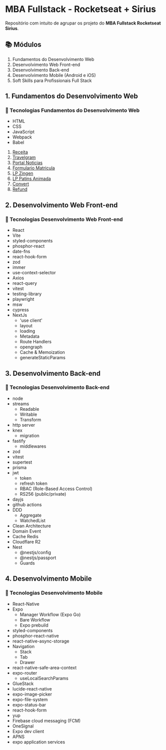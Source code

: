 # MBA Fullstack - Rocketseat + Sirius

Repositório com intuito de agrupar os projeto do **MBA Fullstack Rocketseat Sirius**.

## 📚 Módulos

1. Fundamentos do Desenvolvimento Web
2. Desenvolvimento Web Front-end
3. Desenvolvimento Back-end
4. Desenvolvimento Mobile (Android e iOS)
5. Soft Skills para Profissionais Full Stack

## 1. Fundamentos do Desenvolvimento Web

### 🚀 Tecnologias Fundamentos do Desenvolvimento Web

- HTML
- CSS
- JavaScript
- Webpack
- Babel

1. [Receita](https://alexandreakao.github.io/mba-rocketseat-sirius-full-stack/1%20-%20Fundamentos%20do%20Desenvolvimento%20WEB/01%20-%20receita/)
2. [Travelgram](https://alexandreakao.github.io/mba-rocketseat-sirius-full-stack/1%20-%20Fundamentos%20do%20Desenvolvimento%20WEB/02%20-%20travelgram/)
3. [Portal Noticias](https://alexandreakao.github.io/mba-rocketseat-sirius-full-stack/1%20-%20Fundamentos%20do%20Desenvolvimento%20WEB/03%20-%20portal-noticias/)
4. [Formulario Matricula](https://alexandreakao.github.io/mba-rocketseat-sirius-full-stack/1%20-%20Fundamentos%20do%20Desenvolvimento%20WEB/04%20-%20formulario-matricula/)
5. [LP Zingen](https://alexandreakao.github.io/mba-rocketseat-sirius-full-stack/1%20-%20Fundamentos%20do%20Desenvolvimento%20WEB/05%20-%20lp-zingen/)
6. [LP Patins Animada](https://alexandreakao.github.io/mba-rocketseat-sirius-full-stack/1%20-%20Fundamentos%20do%20Desenvolvimento%20WEB/06%20-%20lp-patins-animada/)
7. [Convert](https://alexandreakao.github.io/mba-rocketseat-sirius-full-stack/1%20-%20Fundamentos%20do%20Desenvolvimento%20WEB/07%20-%20convert/)
8. [Refund](https://alexandreakao.github.io/mba-rocketseat-sirius-full-stack/1%20-%20Fundamentos%20do%20Desenvolvimento%20WEB/08%20-%20refund/)

## 2. Desenvolvimento Web Front-end

### 🚀 Tecnologias Desenvolvimento Web Front-end

- React
- Vite
- styled-components
- phosphor-react
- date-fns
- react-hook-form
- zod
- immer
- use-context-selector
- Axios
- react-query
- vitest
- testing-library
- playwright
- msw
- cypress
- NextJs
  - 'use client'
  - layout
  - loading
  - Metadata
  - Route Handlers
  - opengraph
  - Cache & Memoization
  - generateStaticParams

## 3. Desenvolvimento Back-end

### 🚀 Tecnologias Desenvolvimento Back-end

- node
- streams
  - Readable
  - Writable
  - Transform
- http server
- knex
  - migration
- fastify
  - middlewares
- zod
- vitest
- supertest
- prisma
- jwt
  - token
  - refresh token
  - RBAC (Role-Based Access Control)
  - RS256 (public/private)
- dayjs
- github actions
- DDD
  - Aggregate
  - WatchedList
- Clean Architecture
- Domain Event
- Cache Redis
- Cloudflare R2
- Nest
  - @nestjs/config
  - @nestjs/passport
  - Guards

## 4. Desenvolvimento Mobile

### 🚀 Tecnologias Desenvolvimento Mobile

- React-Native
- Expo
  - Manager Workflow (Expo Go)
  - Bare Workflow
  - Expo prebuild
- styled-components
- phosphor-react-native
- react-native-async-storage
- Navigation
  - Stack
  - Tab
  - Drawer
- react-native-safe-area-context
- expo-router
  - useLocalSearchParams
- GlueStack
- lucide-react-native
- expo-image-picker
- expo-file-system
- expo-status-bar
- react-hook-form
- yup
- Firebase cloud messaging (FCM)
- OneSignal
- Expo dev client
- APNS
- expo application services
